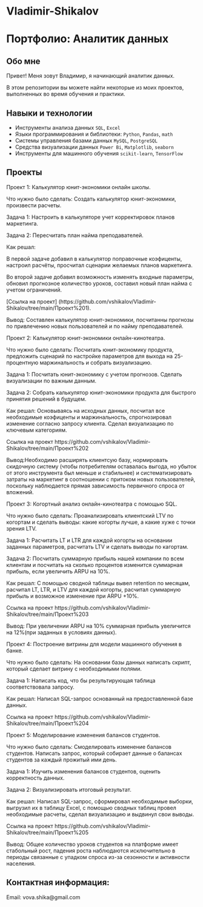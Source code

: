 # Vladimir-Shikalov
# Портфолио: Аналитик данных 

## Обо мне
Привет! Меня зовут Владимир, я начинающий аналитик данных.

В этом репозитории вы можете найти некоторые из моих проектов, выполненных во время обучения и практики.
<br>

## Навыки и технологии
- Инструменты анализа данных ``SQL``, ``Excel``
- Языки программирования и библиотеки: ``Python``, ``Pandas``, ``math``
- Системы управления базами данных ``MySQL``, ``PostgreSQL``
- Средства визуализации данных ``Power Bi``, ``Matplotlib``, ``seaborn``
- Инструменты для машинного обучения ``scikit-learn``, ``TensorFlow``

## Проекты
<p>Проект 1: Калькулятор юнит-экономики онлайн школы.</p>
<p>Что нужно было сделать: Создать калькулятор юнит-экономики, произвести расчеты.<p>
<p>Задача 1: Настроить в калькуляторе учет корректировок планов маркетинга.<p>
<p>Задача 2: Пересчитать план найма преподавателей.<p>
<p>Как решал:<p>
<p>В первой задаче добавил в калькулятор поправочные коэфиценты, настроил расчёты, просчитал сценарии желаемых планов маркетинга.<p>
<p>Во второй задаче добавил возможность изменять входные параметры, обновил прогнозное количество уроков, составил новый план найма с учетом ограничений.<p>
<p>[Ссылка на проект] (https://github.com/vshikalov/Vladimir-Shikalov/tree/main/Проект%201).<p>
<p>Вывод: Составлен калькулятор юнит-экономики, посчитанны прогнозы по привлечению новых пользователей и по найму преподавателей.</p>


<p>Проект 2: Калькулятор юнит-экономики онлайн-кинотеатра.<p>
<p>Что нужно было сделать: Посчитать юнит-экономику продукта, предложить сценарий по настройке параметров для выхода на 25-процентную маржинальность и собрать визуализацию.<p>
<p>Задача 1: Посчитать юнит-экономику с учетом прогнозов. Сделать визуализации по важным данным.<p>
<p>Задача 2: Собрать калькулятор юнит-экономики продукта для быстрого принятия решений в будущем.<p>
<p>Как решал: Основываясь на исходных данных, посчитал все необходимые коэфиценты и маржинальность, спрогнозировал изменение согласно запросу клиента. Сделал визуализацию по ключевым категориям.<p>
<p>Ссылка на проект https://github.com/vshikalov/Vladimir-Shikalov/tree/main/Проект%202<p>
<p>Вывод:Необходимо расширять клиентсую базу, нормировать скидочную систему (чтобы потребителям оставалась выгода, но убыток от этого инструмента был меньше и стабильнее) и систематизировать затраты на маркетинг в соотношении с притоком новых пользователей, поскольку наблюдается прямая зависимость первичного спроса от вложений.<p>


<p>Проект 3: Когортный анализ онлайн-кинотеатра с помощью SQL.<p>
<p>Что нужно было сделать: Проанализировать клиентский LTV по когортам и сделать выводы: какие когорты лучше, а какие хуже с точки зрения LTV.<p>
<p>Задача 1: Расчитать LT и LTR для каждой когорты на основании заданных параметров, расчитать LTV и сделать выводы по кагортам. <p>
<p>Задача 2: Посчитать суммарную прибыль нашей компании по всем клиентам и посчитать на сколько процентов изменится суммарная прибыль, если увеличить ARPU на 10%.<p>
<p>Как решал: С помощью сводной таблицы вывел retention по месяцам, расчитал LT, LTR, и LTV для каждой когорты, расчитал суммарную прибыль и возможное изменение при ARPU +10%.<p>
<p>Ссылка на проект https://github.com/vshikalov/Vladimir-Shikalov/tree/main/Проект%203 <p>
<p>Вывод: При увеличении ARPU на 10% суммарная прибыль увеличится на 12%(при заданных в условиях данных).<p>


<p>Проект 4: Построение витрины для модели машинного обучения в банке.<p>
<p>Что нужно было сделать: На основании базы данных написать скрипт, который сделает витрину с необходимыми полями.<p>
<p>Задача 1: Написать код, что бы результирующая таблица соответствовала запросу.<p>
<p>Как решал: Написал SQL-запрос основанный на предоставленной базе данных.<p>
<p>Ссылка на проект https://github.com/vshikalov/Vladimir-Shikalov/tree/main/Проект%204 <p>


<p>Проект 5: Моделирование изменения балансов студентов.<p>
<p>Что нужно было сделать: Смоделировать изменение балансов студентов. Написать запрос, который собирает данные о балансах студентов за каждый прожитый ими день.<p>
<p>Задача 1: Изучить изменения балансов студентов, оценить корректность данных. <p>
<p>Задача 2: Визуализировать итоговый результат.<p>
<p>Как решал: Написал SQL-запрос, сформировал необходимые выборки, выгрузил их в таблицу Excel, с помощью сводных таблиц провел необходимые расчеты, сделал визуализацию и выдвинул свои выводы.<p>
<p>Ссылка на проект https://github.com/vshikalov/Vladimir-Shikalov/tree/main/Проект%205<p>
<p>Вывод: Общее количество уроков студентов на платформе имеет стабольный рост, падения роста наблюдаются исключительно в периоды связанные с упадком спроса из-за сезонности и активности населения.<p>

## Контактная информация: 
<p>Email: vova.shika@gmail.com<p>
